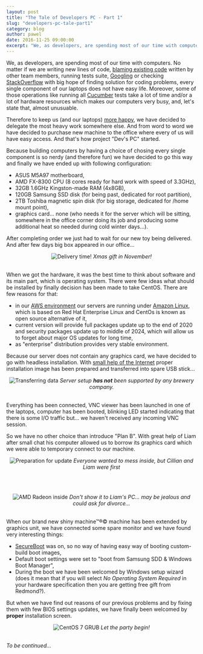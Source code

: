 ```yaml
---
layout: post
title: "The Tale of Developers PC - Part 1"
slug: "developers-pc-tale-part1"
category: blog
author: pawel
date: 2016-11-25 09:00:00
excerpt: "We, as developers, are spending most of our time with computers..."
---
```


We, as developers, are spending most of our time with computers. No matter if
we are writing new lines of code, [blaming existing code][1] written by other
team members, running tests suite, [Googling][2] or checking [StackOverflow][3]
with big hope of finding solution for coding problems, every single component
of our laptops does not have easy life. Moreover, some of those operations
like running all [Cucumber][4] tests take a lot of time and/or a lot of
hardware resources which makes our computers very busy, and, let's state that,
almost unusuable.

Therefore to keep us (and our laptops) [more happy][5], we have
decided to delegate the most heavy work somewhere else. And from word to word
we have decided to purchase new machine to the office where every of us
will have easy access. And that's how project "Dev's PC" started.

Because building computers by having a choice of chosing every single
component is so nerdy (and therefore fun) we have decided to go this way
and finally we have ended up with following configuration:

* ASUS M5A97 motherboard,
* AMD FX-8300 CPU (8 cores ready for hard work with speed of 3.3GHz),
* 32GB 1.6GHz Kingston-made RAM (4x8GB),
* 120GB Samsung SSD disk (for being past, dedicated for root partition),
* 2TB Toshiba magnetic spin disk (for big storage, dedicated for /home mount point),
* graphics card... none (who needs it for the server which will be sitting,
  somewhere in the office corner doing its job and producing some additional
  heat so needed during cold winter days...).

After completing order we just had to wait for our new toy being delivered.
And after few days big box appeared in our office...

<div style="text-align: center">
<img src="/img/devpc/part1-box.jpg" class="img-responsive" alt="Delivery time!" />
<em>Xmas gift in November!</em>
</div>
<br />

When we got the hardware, it was the best time to think about software and its
main part, which is operating system. There were few ideas what should be
installed by finally decision has been made to take CentOS. There are few
reasons for that:
* in our [AWS environment][6] our servers are running under [Amazon Linux][7],
  which is based on Red Hat Enterprise Linux and CentOs is known as open source
  alternative of it,
* current version will provide full packages update up to the end of 2020
  and security packages update up to middle of 2024, which will allow us
  to forget about major OS updates for long time,
* as "enterprise" distribution provides very stable environment.

Because our server does not contain any graphics card, we have decided to go
with headless installation. With [small help of the Internet][8] proper
installation image has been prepared and transferred into spare USB stick...

<div style="text-align: center">
<img src="/img/devpc/part1-usb.jpg" class="img-responsive" alt="Transferring data" />
<em>Server setup <strong>has not</strong> been supported by any brewery company.</em>
</div>
<br />

Everything has been connected, VNC viewer has been launched in one of the
laptops, computer has been booted, blinking LED started indicating that there
is some I/O traffic but... we haven't received any incoming VNC session.

So we have no other choice than introduce "Plan B". With great help of Liam
after small chat his computer allowed us to borrow its graphics card which
we were able to temporary connect to our machine.

<div style="text-align: center">
<img src="/img/devpc/part1-before.jpg" class="img-responsive" alt="Preparation for update" />
<em>Everyone wanted to mess inside, but Cillian and Liam were first</em>
</div>

<br /><br />

<div style="text-align: center">
<img src="/img/devpc/part1-after.jpg" class="img-responsive" alt="AMD Radeon inside" />
<em>Don't show it to Liam's PC... may be jealous and could ask for divorce...</em>
</div>

<br />

When our brand new shiny machine&trade;&reg;&copy; machine has been extended by
graphics unit, we have connected some spare monitor and we have found
very interesting things:
* [SecureBoot][9] was on, so no way of having easy way of booting custom-build
  boot images,
* Default boot settings were set to "boot from Samsung SDD & Windows Boot Manager",
* During the boot we have been welcomed by Windows setup wizard (does it mean
  that if you will select <em>No Operating System Required</em> in your
  hardware specification then you are getting free gift from Redmond?).

But when we have find out reasons of our previous problems and by fixing them
with few BIOS settings updates, we have finally been welcomed by
<strong>proper</strong> installation screen.

<div style="text-align: center">
<img src="/img/devpc/part1-grub.jpg" class="img-responsive" alt="CentOS 7 GRUB" />
<em>Let the party begin!</em>
</div>

<br />

<em>To be continued...</em>


 [1]: http://insights.dice.com/2013/01/23/10-ways-to-say-your-code-sucks-without-getting-punched/
 [2]: http://www.urbandictionary.com/define.php?term=Googling
 [3]: http://stackoverflow.com/
 [4]: https://cucumber.io/
 [5]: https://www.entrepreneur.com/article/249528
 [6]: https://aws.amazon.com/vpc/
 [7]: https://aws.amazon.com/amazon-linux-ami/
 [8]: https://wiki.centos.org/TipsAndTricks/VncHeadlessInstall
 [9]: http://www.howtogeek.com/116569/htg-explains-how-windows-8s-secure-boot-feature-works-what-it-means-for-linux/
